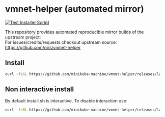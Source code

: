 # vmnet-helper (automated mirror)

[![Test Installer Script](https://github.com/minikube-machine/vmnet-helper/actions/workflows/install-test.yml/badge.svg)](https://github.com/minikube-machine/vmnet-helper/actions/workflows/install-test.yml)

This repository provides automated reproducible mirror builds of the upstream project:  
For issues/credits/requests checkout upstream source: https://github.com/nirs/vmnet-helper

## Install

```sh
curl -fsSL https://github.com/minikube-machine/vmnet-helper/releases/latest/download/install.sh | bash
```

## Non interactive install

By default install.sh is interactive. To disable interaction use:

```sh
curl -fsSL https://github.com/minikube-machine/vmnet-helper/releases/latest/download/install.sh | sudo VMNET_INTERACTIVE=0 bash
```
